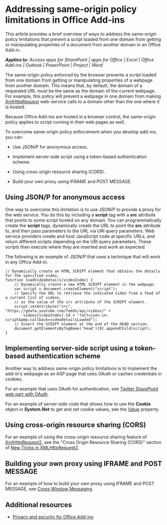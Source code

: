 
# Addressing same-origin policy limitations in Office Add-ins
This article provides a brief overview of ways to address the same-origin policy limitations that prevent a script loaded from one domain from getting or manipulating properties of a document from another domain in an Office Add-in.

 _**Applies to:** Access apps for SharePoint | apps for Office | Excel | Office Add-ins | Outlook | PowerPoint | Project | Word_

The same-origin policy enforced by the browser prevents a script loaded from one domain from getting or manipulating properties of a webpage from another domain. This means that, by default, the domain of a requested URL must be the same as the domain of the current webpage. For example, this policy will prevent a webpage in one domain from making [XmlHttpRequest](http://www.w3.org/TR/XMLHttpRequest/) web-service calls to a domain other than the one where it is hosted.

Because Office Add-ins are hosted in a browser control, the same-origin policy applies to script running in their web pages as well.

To overcome same-origin policy enforcement when you develop add-ins, you can:

- Use JSON/P for anonymous access. 
    
- Implement server-side script using a token-based authentication scheme.
    
- Using cross-origin resource sharing (CORS).
    
- Build your own proxy using IFRAME and POST MESSAGE.
    

## Using JSON/P for anonymous access
<a name="SameOriginPolicy_UsingJSON"> </a>

One way to overcome this limitation is to use JSON/P to provide a proxy for the web service. You do this by including a  **script** tag with a **src** attribute that points to some script hosted on any domain. You can programmatically create the **script** tags, dynamically create the URL to point the **src** attribute to, and then pass parameters to the URL via URI query parameters. Web service providers create and host JavaScript code at specific URLs, and return different scripts depending on the URI query parameters. These scripts then execute where they are inserted and work as expected.

The following is an example of JSON/P that uses a technique that will work in any Office Add-in.




```
// Dynamically create an HTML SCRIPT element that obtains the details for the specified video.
function loadVideoDetails(videoIndex) {
    // Dynamically create a new HTML SCRIPT element in the webpage.
    var script = document.createElement("script");
    // Specify the URL to retrieve the indicated video from a feed of a current list of videos,
    // as the value of the src attribute of the SCRIPT element. 
    script.setAttribute("src", "https://gdata.youtube.com/feeds/api/videos/" + 
        videos[videoIndex].Id + "?alt=json-in-script&amp;callback=videoDetailsLoaded");
    // Insert the SCRIPT element at the end of the HEAD section.
    document.getElementsByTagName('head')[0].appendChild(script);
}

```


## Implementing server-side script using a token-based authentication scheme
<a name="SameOriginPolicy_ServerSideScript"> </a>

Another way to address same-origin policy limitations is to implement the add-in's webpage as an ASP page that uses OAuth or caches credentials in cookies.

For an example that uses OAuth for authentication, see [Twitter SharePoint web part with OAuth](http://aidangarnish.net/post/Twitter-SharePoint-Web-Part-With-OAuth.aspx).

For an example of server-side code that shows how to use the  **Cookie** object in **System.Net** to get and set cookie values, see the [Value](http://msdn2.microsoft.com/EN-US/library/4f772twc) property.


## Using cross-origin resource sharing (CORS)
<a name="SameOriginPolicy_CORS"> </a>

For an example of using the cross-origin resource sharing feature of [XmlHttpRequest2](http://dvcs.w3.org/hg/xhr/raw-file/tip/Overview.mdl), see the "Cross Origin Resource Sharing (CORS)" section of [New Tricks in XMLHttpRequest2](http://www.mdl5rocks.com/en/tutorials/file/xhr2/).


## Building your own proxy using IFRAME and POST MESSAGE
<a name="SameOriginPolicy_BuildingProxy"> </a>

For an example of how to build your own proxy using IFRAME and POST MESSAGE, see [Cross-Window Messaging](http://ejohn.org/blog/cross-window-messaging/).


## Additional resources
<a name="SameOriginPolicy_BuildingProxy"> </a>


- [Privacy and security for Office Add-ins](87c59a88-10e2-4c88-b6a8-736bd356e5f8.md)
    
